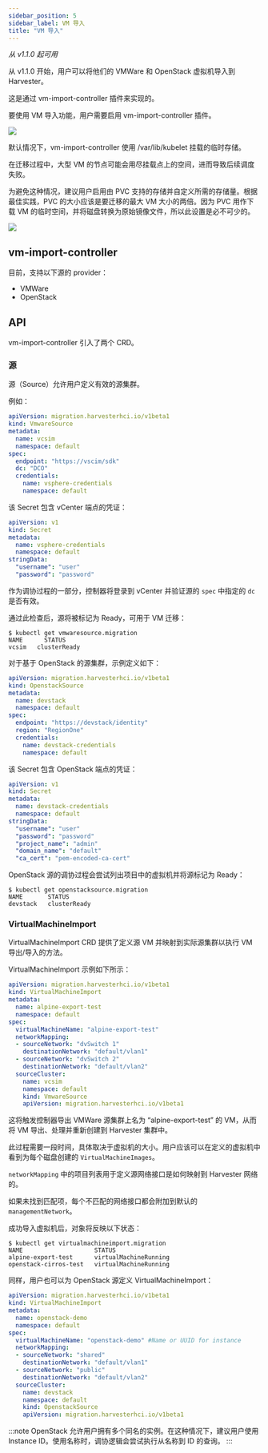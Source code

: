 ```yaml
---
sidebar_position: 5
sidebar_label: VM 导入
title: "VM 导入"
---
```


_从 v1.1.0 起可用_

从 v1.1.0 开始，用户可以将他们的 VMWare 和 OpenStack 虚拟机导入到 Harvester。

这是通过 vm-import-controller 插件来实现的。

要使用 VM 导入功能，用户需要启用 vm-import-controller 插件。

![](/img/v1.2/vm-import-controller/EnableAddon.png)

默认情况下，vm-import-controller 使用 /var/lib/kubelet 挂载的临时存储。

在迁移过程中，大型 VM 的节点可能会用尽挂载点上的空间，进而导致后续调度失败。

为避免这种情况，建议用户启用由 PVC 支持的存储并自定义所需的存储量。根据最佳实践，PVC 的大小应该是要迁移的最大 VM 大小的两倍。因为 PVC 用作下载 VM 的临时空间，并将磁盘转换为原始镜像文件，所以此设置是必不可少的。

![](/img/v1.2/vm-import-controller/ConfigureAddon.png)

## vm-import-controller

目前，支持以下源的 provider：
* VMWare
* OpenStack

## API
vm-import-controller 引入了两个 CRD。

### 源
源（Source）允许用户定义有效的源集群。

例如：

```yaml
apiVersion: migration.harvesterhci.io/v1beta1
kind: VmwareSource
metadata:
  name: vcsim
  namespace: default
spec:
  endpoint: "https://vscim/sdk"
  dc: "DCO"
  credentials:
    name: vsphere-credentials
    namespace: default
```

该 Secret 包含 vCenter 端点的凭证：

```yaml
apiVersion: v1
kind: Secret
metadata:
  name: vsphere-credentials
  namespace: default
stringData:
  "username": "user"
  "password": "password"
```

作为调协过程的一部分，控制器将登录到 vCenter 并验证源的 `spec` 中指定的 `dc` 是否有效。

通过此检查后，源将被标记为 Ready，可用于 VM 迁移：

```shell
$ kubectl get vmwaresource.migration
NAME      STATUS
vcsim   clusterReady
```

对于基于 OpenStack 的源集群，示例定义如下：

```yaml
apiVersion: migration.harvesterhci.io/v1beta1
kind: OpenstackSource
metadata:
  name: devstack
  namespace: default
spec:
  endpoint: "https://devstack/identity"
  region: "RegionOne"
  credentials:
    name: devstack-credentials
    namespace: default
```

该 Secret 包含 OpenStack 端点的凭证：

```yaml
apiVersion: v1
kind: Secret
metadata:
  name: devstack-credentials
  namespace: default
stringData:
  "username": "user"
  "password": "password"
  "project_name": "admin"
  "domain_name": "default"
  "ca_cert": "pem-encoded-ca-cert"
```

OpenStack 源的调协过程会尝试列出项目中的虚拟机并将源标记为 Ready：

```shell
$ kubectl get openstacksource.migration
NAME       STATUS
devstack   clusterReady
```

### VirtualMachineImport
VirtualMachineImport CRD 提供了定义源 VM 并映射到实际源集群以执行 VM 导出/导入的方法。

VirtualMachineImport 示例如下所示：

```yaml
apiVersion: migration.harvesterhci.io/v1beta1
kind: VirtualMachineImport
metadata:
  name: alpine-export-test
  namespace: default
spec:
  virtualMachineName: "alpine-export-test"
  networkMapping:
  - sourceNetwork: "dvSwitch 1"
    destinationNetwork: "default/vlan1"
  - sourceNetwork: "dvSwitch 2"
    destinationNetwork: "default/vlan2"
  sourceCluster:
    name: vcsim
    namespace: default
    kind: VmwareSource
    apiVersion: migration.harvesterhci.io/v1beta1
```

这将触发控制器导出 VMWare 源集群上名为 “alpine-export-test” 的 VM，从而将 VM 导出、处理并重新创建到 Harvester 集群中。

此过程需要一段时间，具体取决于虚拟机的大小。用户应该可以在定义的虚拟机中看到为每个磁盘创建的 `VirtualMachineImages`。

`networkMapping` 中的项目列表用于定义源网络接口是如何映射到 Harvester 网络的。

如果未找到匹配项，每个不匹配的网络接口都会附加到默认的 `managementNetwork`。

成功导入虚拟机后，对象将反映以下状态：

```shell
$ kubectl get virtualmachineimport.migration
NAME                    STATUS
alpine-export-test      virtualMachineRunning
openstack-cirros-test   virtualMachineRunning

```

同样，用户也可以为 OpenStack 源定义 VirtualMachineImport：

```yaml
apiVersion: migration.harvesterhci.io/v1beta1
kind: VirtualMachineImport
metadata:
  name: openstack-demo
  namespace: default
spec:
  virtualMachineName: "openstack-demo" #Name or UUID for instance
  networkMapping:
  - sourceNetwork: "shared"
    destinationNetwork: "default/vlan1"
  - sourceNetwork: "public"
    destinationNetwork: "default/vlan2"
  sourceCluster:
    name: devstack
    namespace: default
    kind: OpenstackSource
    apiVersion: migration.harvesterhci.io/v1beta1
```

:::note
OpenStack 允许用户拥有多个同名的实例。在这种情况下，建议用户使用 Instance ID。使用名称时，调协逻辑会尝试执行从名称到 ID 的查询。
:::